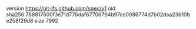 version https://git-lfs.github.com/spec/v1
oid sha256:788817600f3e71d776daf67706794b97cc0086774d7b02daa23610be258f29d8
size 7992
